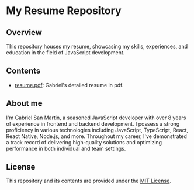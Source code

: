 # My Resume Repository

## Overview

This repository houses my resume, showcasing my skills, experiences, and education in the field of JavaScript development.

## Contents

- [resume.pdf](resume.pdf): Gabriel's detailed resume in pdf.

## About me

I'm Gabriel San Martin, a seasoned JavaScript developer with over 8 years of experience in frontend and backend development. I possess a strong proficiency in various technologies including JavaScript, TypeScript, React, React Native, Node.js, and more. Throughout my career, I've demonstrated a track record of delivering high-quality solutions and optimizing performance in both individual and team settings.

## License

This repository and its contents are provided under the [MIT License](LICENSE).
